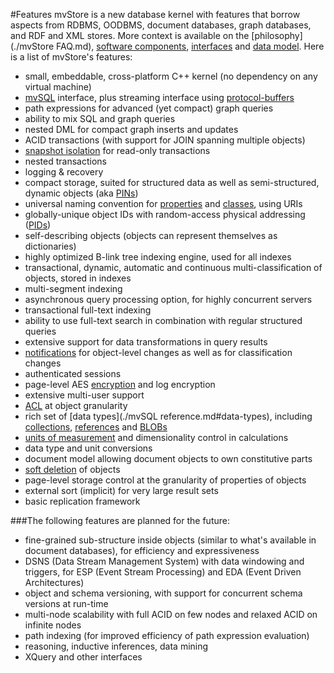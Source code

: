 #Features
mvStore is a new database kernel with features that borrow aspects from
RDBMS, OODBMS, document databases, graph databases, and RDF and XML stores. More context
is available on the [philosophy](./mvStore FAQ.md), [software components](./terminology.md#software-components),
[interfaces](./terminology.md#interfaces) and [data model](./terminology.md#essential-concepts-data-model). Here
is a list of mvStore's features:

 * small, embeddable, cross-platform C++ kernel (no dependency on any virtual machine)
 * [mvSQL](./terminology.md#mvsql) interface, plus streaming interface using [protocol-buffers](./terminology.md#protocol-buffer)
 * path expressions for advanced (yet compact) graph queries
 * ability to mix SQL and graph queries
 * nested DML for compact graph inserts and updates
 * ACID transactions (with support for JOIN spanning multiple objects)
 * [snapshot isolation](./terminology.md#snapshot-isolation) for read-only transactions
 * nested transactions
 * logging & recovery
 * compact storage, suited for structured data as well as semi-structured, dynamic objects (aka [PINs](./terminology.md#pin))
 * universal naming convention for [properties](./terminology.md#property) and [classes](./terminology.md#class), using URIs
 * globally-unique object IDs with random-access physical addressing ([PIDs](./terminology.md#pin-id-pid))
 * self-describing objects (objects can represent themselves as dictionaries)
 * highly optimized B-link tree indexing engine, used for all indexes
 * transactional, dynamic, automatic and continuous multi-classification of objects, stored in indexes
 * multi-segment indexing
 * asynchronous query processing option, for highly concurrent servers
 * transactional full-text indexing
 * ability to use full-text search in combination with regular structured queries
 * extensive support for data transformations in query results
 * [notifications](./terminology.md#notifications) for object-level changes as well as for classification changes
 * authenticated sessions
 * page-level AES [encryption](./terminology.md#encryption) and log encryption
 * extensive multi-user support
 * [ACL](./terminology.md#acl) at object granularity
 * rich set of [data types](./mvSQL reference.md#data-types), including [collections](./terminology.md#collection),
   [references](./terminology.md#pin-reference) and [BLOBs](./terminology.md#blob)
 * [units of measurement](./terminology.md#unit-of-measurement) and dimensionality control in calculations
 * data type and unit conversions
 * document model allowing document objects to own constitutive parts
 * [soft deletion](./terminology.md#soft-deletion-vs-purge) of objects
 * page-level storage control at the granularity of properties of objects
 * external sort (implicit) for very large result sets
 * basic replication framework

###The following features are planned for the future:

 * fine-grained sub-structure inside objects (similar to what's available in document databases), for efficiency and expressiveness
 * DSNS (Data Stream Management System) with data windowing and triggers, for ESP (Event Stream Processing) and EDA (Event Driven Architectures)
 * object and schema versioning, with support for concurrent schema versions at run-time
 * multi-node scalability with full ACID on few nodes and relaxed ACID on infinite nodes
 * path indexing (for improved efficiency of path expression evaluation)
 * reasoning, inductive inferences, data mining
 * XQuery and other interfaces
